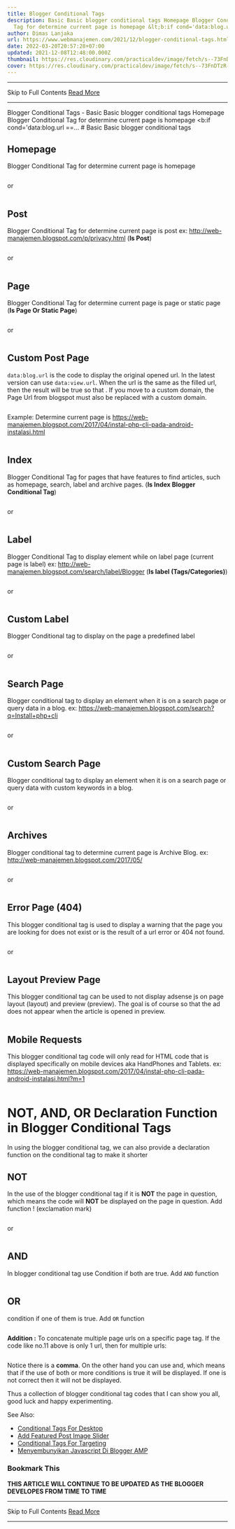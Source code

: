 ```yaml
---
title: Blogger Conditional Tags
description: Basic Basic blogger conditional tags Homepage Blogger Conditional
  Tag for determine current page is homepage &lt;b:if cond='data:blog.url ==...
author: Dimas Lanjaka
url: https://www.webmanajemen.com/2021/12/blogger-conditional-tags.html
date: 2022-03-20T20:57:28+07:00
updated: 2021-12-08T12:48:00.000Z
thumbnail: https://res.cloudinary.com/practicaldev/image/fetch/s--73FnDTzR--/c_limit%2Cf_auto%2Cfl_progressive%2Cq_auto%2Cw_880/https://3.bp.blogspot.com/-2x-KTSHQ7Sk/V3fogcBcWjI/AAAAAAAAASk/JIZkwUf6r5QLH3soYaG0q0LeLxp2xjhOACLcB/w1200-h630-p-k-no-nu/blogger-conditioanl-tags-ultimate-blogger-guide.jpg
cover: https://res.cloudinary.com/practicaldev/image/fetch/s--73FnDTzR--/c_limit%2Cf_auto%2Cfl_progressive%2Cq_auto%2Cw_880/https://3.bp.blogspot.com/-2x-KTSHQ7Sk/V3fogcBcWjI/AAAAAAAAASk/JIZkwUf6r5QLH3soYaG0q0LeLxp2xjhOACLcB/w1200-h630-p-k-no-nu/blogger-conditioanl-tags-ultimate-blogger-guide.jpg
---
```


<hr/> Skip to Full Contents <a href="https://www.webmanajemen.com/2021/12/blogger-conditional-tags.html" rel="follow" class="button" id="read-more">Read More</a> <hr/> Blogger Conditional Tags - Basic Basic blogger conditional tags Homepage Blogger Conditional Tag for determine current page is homepage &lt;b:if cond='data:blog.url ==... # Basic
Basic blogger conditional tags

## Homepage
Blogger Conditional Tag for determine current page is homepage
```xml

```
or
```xml

```

## Post
Blogger Conditional Tag for determine current page is post ex: http://web-manajemen.blogspot.com/p/privacy.html (**Is Post**)
```xml

```
or
```xml

```

## Page
Blogger Conditional Tag for determine current page is page or static page (**Is Page Or Static Page**)
```xml

```
or
```xml

```

## Custom Post Page
`data:blog.url` is the code to display the original opened url. In the latest version can use `data:view.url`. When the url is the same as the filled url, then the result will be true so that . If you move to a custom domain, the Page Url from blogspot must also be replaced with a custom domain.
```xml

```
Example: Determine current page is https://web-manajemen.blogspot.com/2017/04/instal-php-cli-pada-android-instalasi.html
```xml

```

## Index
Blogger Conditional Tag for pages that have features to find articles, such as homepage, search, label and archive pages. (**Is Index Blogger Conditional Tag**)
```xml

```
or
```xml

```

## Label
Blogger Conditional Tag to display element while on label page (current page is label) ex: http://web-manajemen.blogspot.com/search/label/Blogger (**Is label (Tags/Categories)**)
```xml

```
or
```xml

```

## Custom Label
Blogger Conditional tag to display on the page a predefined label
```xml

```
or
```xml

```

## Search Page
Blogger conditional tag to display an element when it is on a search page or query data in a blog. ex: https://web-manajemen.blogspot.com/search?q=Install+php+cli
```xml

```
or
```xml

```

## Custom Search Page
Blogger conditional tag to display an element when it is on a search page or query data with custom keywords in a blog.
```xml

```
or
```xml

```

## Archives
Blogger conditional tag to determine current page is Archive Blog. ex: http://web-manajemen.blogspot.com/2017/05/
```xml

```
or
```xml

```

## Error Page (404)
This blogger conditional tag is used to display a warning that the page you are looking for does not exist or is the result of a url error or 404 not found.
```xml

```
or
```xml

```

## Layout Preview Page
This blogger conditional tag can be used to not display adsense js on page layout (layout) and preview (preview). The goal is of course so that the ad does not appear when the article is opened in preview.
```xml

```

## Mobile Requests
This blogger conditional tag code will only read for HTML code that is displayed specifically on mobile devices aka HandPhones and Tablets. ex: https://web-manajemen.blogspot.com/2017/04/instal-php-cli-pada-android-instalasi.html?m=1
```xml

```

# NOT, AND, OR Declaration Function in Blogger Conditional Tags
In using the blogger conditional tag, we can also provide a declaration function on the conditional tag to make it shorter

## NOT
In the use of the blogger conditional tag if it is **NOT** the page in question, which means the code will **NOT** be displayed on the page in question. Add function ! (exclamation mark)
```xml

```
or
```xml

```

## AND
In blogger conditional tag use Condition if both are true. Add `AND` function
```xml

```

## OR
condition if one of them is true. Add `OR` function
```xml

```
**Addition :**
To concatenate multiple page urls on a specific page tag. If the code like no.11 above is only 1 url, then for multiple urls:
```xml

```
Notice there is a **comma**. On the other hand you can use and, which means that if the use of both or more conditions is true it will be displayed. If one is not correct then it will not be displayed.

Thus a collection of blogger conditional tag codes that I can show you all, good luck and happy experimenting.

See Also:
- [Conditional Tags For Desktop](/2017/05/conditional-tags-blogger-for-desktop.md)
- [Add Featured Post Image Slider](/2017/05/how-to-add-featured-post-image-slider.md)
- [Conditional Tags For Targeting](/2017/05/conditional-tags-for-targeting-on.md)
- [Menyembunyikan Javascript Di Blogger AMP](/2017/04/cara-menyembunyikan-javascript-di.md)

### Bookmark This
**THIS ARTICLE WILL CONTINUE TO BE UPDATED AS THE BLOGGER DEVELOPES FROM TIME TO TIME** <hr/> Skip to Full Contents <a href="https://www.webmanajemen.com/2021/12/blogger-conditional-tags.html" rel="follow" class="button" id="read-more">Read More</a> <hr/>